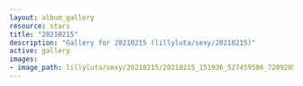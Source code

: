```yaml
---
layout: album_gallery
resource: stars
title: "20210215"
description: "Gallery for 20210215 (lillyluta/sexy/20210215)"
active: gallery
images:
- image_path: lillyluta/sexy/20210215/20210215_151936_527459506_720920540936174_4841324032129089712_n.jpg
---
```

